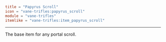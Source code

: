 ```toml
title = "Papyrus Scroll"
icon = "vane-trifles:papyrus_scroll"
module = "vane-trifles"
itemlike = "vane-trifles:item_papyrus_scroll"
```
---
The base item for any portal scroll.
